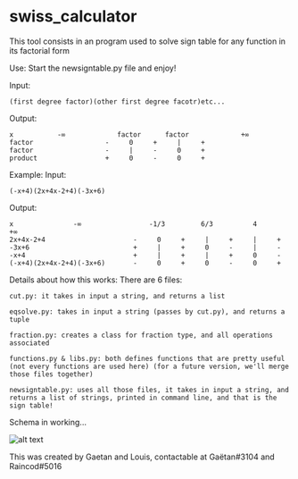 # swiss_calculator

This tool consists in an program used to solve sign table for any function in its factorial form

Use:
  Start the newsigntable.py file and enjoy!

  Input:
  
    (first degree factor)(other first degree facotr)etc...
    
  Output:
  
    x           -∞             factor      factor             +∞           
    factor                  -     0     +     |     +   
    factor                  -     |     -     0     +   
    product                 +     0     -     0     +   

Example:
  Input:

    (-x+4)(2x+4x-2+4)(-3x+6)

  Output:

    x               -∞                 -1/3         6/3          4                   +∞              
    2x+4x-2+4                      -     0     +     |     +     |     +   
    -3x+6                          +     |     +     0     -     |     -   
    -x+4                           +     |     +     |     +     0     -   
    (-x+4)(2x+4x-2+4)(-3x+6)       -     0     +     0     -     0     +   


Details about how this works:
  There are 6 files:
  
    cut.py: it takes in input a string, and returns a list
    
    eqsolve.py: takes in input a string (passes by cut.py), and returns a tuple
    
    fraction.py: creates a class for fraction type, and all operations associated
    
    functions.py & libs.py: both defines functions that are pretty useful (not every functions are used here) (for a future version, we'll merge those files together)
    
    newsigntable.py: uses all those files, it takes in input a string, and returns a list of strings, printed in command line, and that is the sign table!
    
  Schema in working...
  
  ![alt text](https://github.com/lesvieuxsinges/uvrslcalculator/blob/master/schema_signtablefunctionment.png)
  
  This was created by Gaetan and Louis, contactable at Gaëtan#3104 and Raincod#5016
